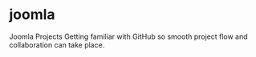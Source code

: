 # joomla
Joomla Projects
Getting familiar with GitHub so smooth project flow and collaboration can take place.
